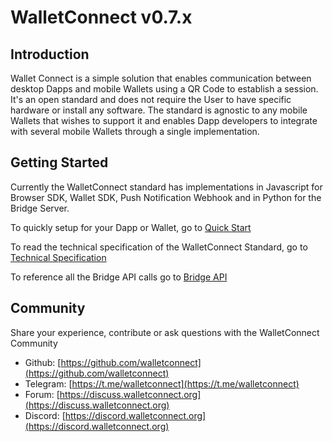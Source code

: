 # WalletConnect v0.7.x

## Introduction

Wallet Connect is a simple solution that enables communication between desktop Dapps and mobile Wallets using a QR Code to establish a session. It's an open standard and does not require the User to have specific hardware or install any software. The standard is agnostic to any mobile Wallets that wishes to support it and enables Dapp developers to integrate with several mobile Wallets through a single implementation.

## Getting Started

Currently the WalletConnect standard has implementations in Javascript for Browser SDK, Wallet SDK, Push Notification Webhook and in Python for the Bridge Server.

To quickly setup for your Dapp or Wallet, go to [Quick Start](quick-start.md)

To read the technical specification of the WalletConnect Standard, go to [Technical Specification](tech-spec.md)

To reference all the Bridge API calls go to [Bridge API](bridge-api.md)

## Community

Share your experience, contribute or ask questions with the WalletConnect Community

- Github: [https://github.com/walletconnect](https://github.com/walletconnect)
- Telegram: [https://t.me/walletconnect](https://t.me/walletconnect)
- Forum: [https://discuss.walletconnect.org](https://discuss.walletconnect.org)
- Discord: [https://discord.walletconnect.org](https://discord.walletconnect.org)
